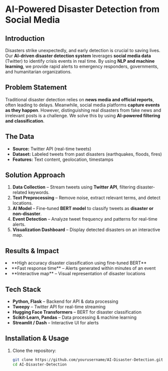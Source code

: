 #  AI-Powered Disaster Detection from Social Media

##  Introduction
Disasters strike unexpectedly, and early detection is crucial to saving lives. Our **AI-driven disaster detection system** leverages **social media data** (Twitter) to identify crisis events in real time. By using **NLP and machine learning**, we provide rapid alerts to emergency responders, governments, and humanitarian organizations.

##  Problem Statement
Traditional disaster detection relies on **news media and official reports**, often leading to delays. Meanwhile, social media platforms **capture events as they happen**. However, distinguishing real disasters from fake news and irrelevant posts is a challenge. We solve this by using **AI-powered filtering and classification**.

##  The Data
- **Source:** Twitter API (real-time tweets)  
- **Dataset:** Labeled tweets from past disasters (earthquakes, floods, fires)  
- **Features:** Text content, geolocation, timestamps  

##  Solution Approach
1. **Data Collection** – Stream tweets using **Twitter API**, filtering disaster-related keywords.  
2. **Text Preprocessing** – Remove noise, extract relevant terms, and detect locations.  
3. **AI Model** – Fine-tuned **BERT model** to classify tweets as **disaster or non-disaster**.  
4. **Event Detection** – Analyze tweet frequency and patterns for real-time alerts.  
5. **Visualization Dashboard** – Display detected disasters on an interactive map.  

##  Results & Impact
 <li>**High accuracy disaster classification using fine-tuned BERT**  </li>
<li> **Fast response time** – Alerts generated within minutes of an event  </li>
<li>**Interactive map** – Visual representation of disaster locations </li>

##  Tech Stack
- **Python, Flask** – Backend for API & data processing  
- **Tweepy** – Twitter API for real-time streaming  
- **Hugging Face Transformers** – BERT for disaster classification  
- **Scikit-Learn, Pandas** – Data processing & machine learning  
- **Streamlit / Dash** – Interactive UI for alerts  

##  Installation & Usage
1. Clone the repository:  
   ```bash
   git clone https://github.com/yourusername/AI-Disaster-Detection.git
   cd AI-Disaster-Detection
